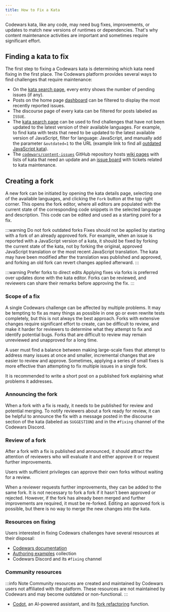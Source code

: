 ```yaml
---
title: How to Fix a Kata
---
```


Codewars kata, like any code, may need bug fixes, improvements, or updates to match new versions of runtimes or dependencies. That's why content maintenance activities are important and sometimes require significant effort.

## Finding a kata to fix

The first step to fixing a Codewars kata is determining which kata need fixing in the first place. The Codewars platform provides several ways to find challenges that require maintenance:

- On the [kata search page](https://www.codewars.com/kata/my-languages), every entry shows the number of pending issues (if any).
- Posts on the home page [dashboard](https://www.codewars.com/dashboard/discourse/issues) can be filtered to display the most recently reported issues.
- The discourse page of every kata can be filtered for posts labeled as `ISSUE`.
- The [kata search page](https://www.codewars.com/kata/) can be used to find challenges that have not been updated to the latest version of their available languages. For example, to find kata with tests that need to be updated to the latest available version of JavaScript, filter for language: JavaScript, and manually add the parameter `&outdated=1` to the URL (example link to find all [outdated JavaScript kata](https://www.codewars.com/kata/search/javascript?q=&order_by=sort_date%20desc&outdated=1)).
- The [`codewars/content-issues`](https://github.com/codewars/content-issues) GitHub repository hosts [wiki pages](https://github.com/codewars/content-issues/wiki) with lists of kata that need an update and an [issue board](https://github.com/codewars/content-issues/issues) with tickets related to kata maintenance.

## Creating a fork

A new fork can be initiated by opening the kata details page, selecting one of the available languages, and clicking the `Fork` button at the top right corner. This opens the fork editor, where all editors are populated with the current state of the corresponding code snippets in the selected language and description. This code can be edited and used as a starting point for a fix.

:::warning Do not fork outdated forks
Fixes should not be applied by starting with a fork of an already approved fork. For example, when an issue is reported with a JavaScript version of a kata, it should be fixed by forking the current state of the kata, not by forking the original, approved JavaScript translation or the most recent JavaScript translation. The kata may have been modified after the translation was published and approved, and forking an old fork can revert changes applied afterward. 
:::

:::warning Prefer forks to direct edits
Applying fixes via forks is preferred over updates done with the kata editor. Forks can be reviewed, and reviewers can share their remarks before approving the fix.
:::

### Scope of a fix

A single Codewars challenge can be affected by multiple problems. It may be tempting to fix as many things as possible in one go or even rewrite tests completely, but this is not always the best approach. Forks with extensive changes require significant effort to create, can be difficult to review, and make it harder for reviewers to determine what they attempt to fix and identify potential bugs. Forks that are difficult to review may remain unreviewed and unapproved for a long time. 

A user must find a balance between making large-scale fixes that attempt to address many issues at once and smaller, incremental changes that are easier to review and approve. Sometimes, applying a series of small fixes is more effective than attempting to fix multiple issues in a single fork.  

It is recommended to write a short post on a published fork explaining what problems it addresses.

### Announcing the fork

When a fork with a fix is ready, it needs to be published for review and potential merging. To notify reviewers about a fork ready for review, it can be helpful to announce the fix with a message posted in the discourse section of the kata (labeled as `SUGGESTION`) and in the `#fixing` channel of the Codewars Discord. 

### Review of a fork

After a fork with a fix is published and announced, it should attract the attention of reviewers who will evaluate it and either approve it or request further improvements.

Users with sufficient privileges can approve their own forks without waiting for a review.

When a reviewer requests further improvements, they can be added to the same fork. It is not necessary to fork a fork if it hasn't been approved or rejected. However, if the fork has already been merged and further improvements are required, it must be re-forked. Editing an approved fork is possible, but there is no way to merge the new changes into the kata.

### Resources on fixing

Users interested in fixing Codewars challenges have several resources at their disposal:

- [Codewars documentation](https://docs.codewars.com/)
- [Authoring examples](https://www.codewars.com/collections/authoring-examples) collection
- Codewars Discord and its `#fixing` channel

### Community resources

:::info Note
Community resources are created and maintained by Codewars users not affiliated with the platform. These resources are not maintained by Codewars and may become outdated or non-functional.
:::

- [Codot](https://github.com/hobovsky/codot-client/blob/main/README.md#fixing-forks-beta), an AI-powered assistant, and its [fork refactoring](https://github.com/hobovsky/codot-client/blob/main/README.fixing.md#fixing-forks-with-codot-beta) function.
